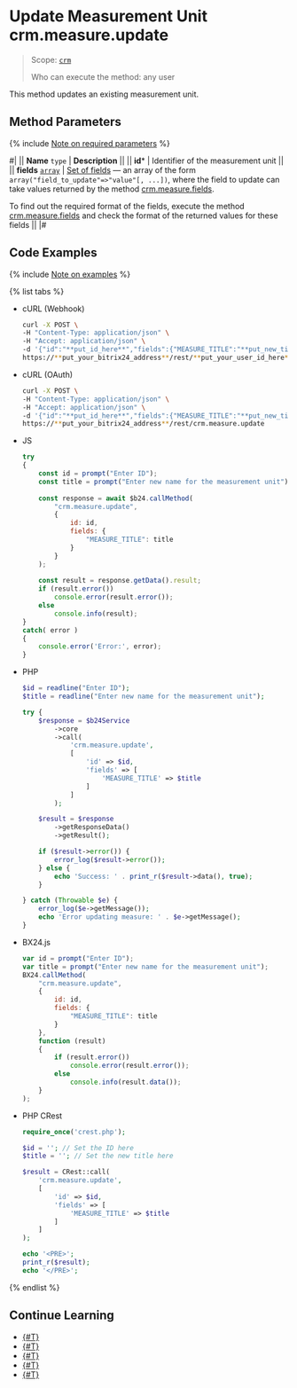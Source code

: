 # Update Measurement Unit crm.measure.update

> Scope: [`crm`](../../../scopes/permissions.md)
>
> Who can execute the method: any user

This method updates an existing measurement unit.

## Method Parameters

{% include [Note on required parameters](../../../../_includes/required.md) %}

#|
|| **Name**
`type` | **Description** ||
|| **id*** | Identifier of the measurement unit ||
|| **fields**
[`array`](../../data-types.md) | [Set of fields](./crm-measure-add.md) — an array of the form `array("field_to_update"=>"value"[, ...])`, where the field to update can take values returned by the method [crm.measure.fields](./crm-measure-fields.md). 

To find out the required format of the fields, execute the method [crm.measure.fields](./crm-measure-fields.md) and check the format of the returned values for these fields 
||
|#

## Code Examples

{% include [Note on examples](../../../../_includes/examples.md) %}

{% list tabs %}

- cURL (Webhook)

    ```bash
    curl -X POST \
    -H "Content-Type: application/json" \
    -H "Accept: application/json" \
    -d '{"id":"**put_id_here**","fields":{"MEASURE_TITLE":"**put_new_title_here**"}}' \
    https://**put_your_bitrix24_address**/rest/**put_your_user_id_here**/**put_your_webhook_here**/crm.measure.update
    ```

- cURL (OAuth)

    ```bash
    curl -X POST \
    -H "Content-Type: application/json" \
    -H "Accept: application/json" \
    -d '{"id":"**put_id_here**","fields":{"MEASURE_TITLE":"**put_new_title_here**"},"auth":"**put_access_token_here**"}' \
    https://**put_your_bitrix24_address**/rest/crm.measure.update
    ```

- JS

    ```js
    try
    {
    	const id = prompt("Enter ID");
    	const title = prompt("Enter new name for the measurement unit");
    	
    	const response = await $b24.callMethod(
    		"crm.measure.update",
    		{
    			id: id,
    			fields: {
    				"MEASURE_TITLE": title
    			}
    		}
    	);
    	
    	const result = response.getData().result;
    	if (result.error())
    		console.error(result.error());
    	else
    		console.info(result);
    }
    catch( error )
    {
    	console.error('Error:', error);
    }
    ```

- PHP

    ```php
    $id = readline("Enter ID");
    $title = readline("Enter new name for the measurement unit");
    
    try {
        $response = $b24Service
            ->core
            ->call(
                'crm.measure.update',
                [
                    'id' => $id,
                    'fields' => [
                        'MEASURE_TITLE' => $title
                    ]
                ]
            );
    
        $result = $response
            ->getResponseData()
            ->getResult();
    
        if ($result->error()) {
            error_log($result->error());
        } else {
            echo 'Success: ' . print_r($result->data(), true);
        }
    
    } catch (Throwable $e) {
        error_log($e->getMessage());
        echo 'Error updating measure: ' . $e->getMessage();
    }
    ```

- BX24.js

    ```js
    var id = prompt("Enter ID");
    var title = prompt("Enter new name for the measurement unit");
    BX24.callMethod(
        "crm.measure.update",
        {
            id: id,
            fields: {
                "MEASURE_TITLE": title
            }
        },
        function (result)
        {
            if (result.error())
                console.error(result.error());
            else
                console.info(result.data());
        }
    );
    ```

- PHP CRest

    ```php
    require_once('crest.php');

    $id = ''; // Set the ID here
    $title = ''; // Set the new title here

    $result = CRest::call(
        'crm.measure.update',
        [
            'id' => $id,
            'fields' => [
                'MEASURE_TITLE' => $title
            ]
        ]
    );

    echo '<PRE>';
    print_r($result);
    echo '</PRE>';
    ```

{% endlist %}

## Continue Learning

- [{#T}](./crm-measure-add.md)
- [{#T}](./crm-measure-get.md)
- [{#T}](./crm-measure-list.md)
- [{#T}](./crm-measure-delete.md)
- [{#T}](./crm-measure-fields.md)